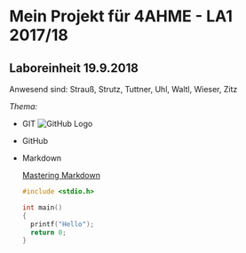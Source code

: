 # Mein Projekt für 4AHME - LA1 2017/18

## Laboreinheit 19.9.2018

Anwesend sind: 
Strauß, Strutz, Tuttner, Uhl, Waltl, Wieser, Zitz

*Thema:*
* GIT ![GitHub Logo](/logomark-orange@2x.png)
* GitHub
* Markdown

  [Mastering Markdown](https://guides.github.com/features/mastering-markdown/)
  
  ~~~C
  #include <stdio.h>
  
  int main()
  {
    printf("Hello");
    return 0;
  }
